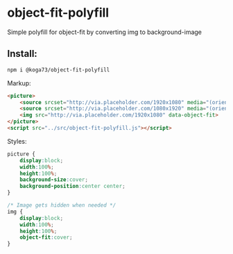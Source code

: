 # object-fit-polyfill
Simple polyfill for object-fit by converting img to background-image

## Install:
``` bash
npm i @koga73/object-fit-polyfill
```

Markup:
```html
<picture>
	<source srcset="http://via.placeholder.com/1920x1080" media="(orientation:landscape)"/>
	<source srcset="http://via.placeholder.com/1080x1920" media="(orientation:portrait)"/>
	<img src="http://via.placeholder.com/1920x1080" data-object-fit>
</picture>
<script src="../src/object-fit-polyfill.js"></script>
```

Styles:
```css
picture {
	display:block;
	width:100%;
	height:100%;
	background-size:cover;
	background-position:center center;
}

/* Image gets hidden when needed */
img {
	display:block;
	width:100%;
	height:100%;
	object-fit:cover;
}
```